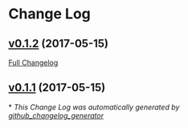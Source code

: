 # Change Log

## [v0.1.2](https://github.com/weacast/weacast/tree/v0.1.2) (2017-05-15)
[Full Changelog](https://github.com/weacast/weacast/compare/v0.1.1...v0.1.2)

## [v0.1.1](https://github.com/weacast/weacast/tree/v0.1.1) (2017-05-15)


\* *This Change Log was automatically generated by [github_changelog_generator](https://github.com/skywinder/Github-Changelog-Generator)*